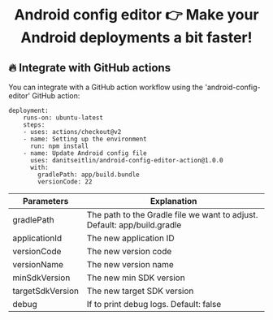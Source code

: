 <h1 align='center'>Android config editor <g-emoji class='g-emoji' alias='point_right' fallback-src='https://github.githubassets.com/images/icons/emoji/unicode/1f449.png'>👉</g-emoji> Make your Android deployments a bit faster!</h1>

## :fire: Integrate with GitHub actions
You can integrate with a GitHub action workflow using the 'android-config-editor' GitHub action:
```
deployment:
    runs-on: ubuntu-latest
    steps:
    - uses: actions/checkout@v2
    - name: Setting up the environment
      run: npm install
    - name: Update Android config file
      uses: danitseitlin/android-config-editor-action@1.0.0
      with:
        gradlePath: app/build.bundle
        versionCode: 22
```

| Parameters          | Explanation                                                              |
|-------------------- |--------------------------------------------------------------------------|
| gradlePath          | The path to the Gradle file we want to adjust. Default: app/build.gradle |
| applicationId       | The new application ID                                                   |
| versionCode         | The new version code                                                     |
| versionName         | The new version name                                                     |
| minSdkVersion       | The new min SDK version                                                  |
| targetSdkVersion    | The new target SDK version                                               |
| debug               | If to print debug logs. Default: false                                   |
